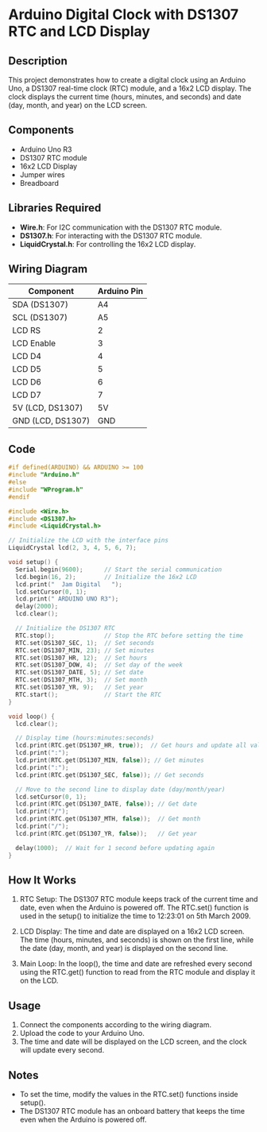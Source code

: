 # Arduino Digital Clock with DS1307 RTC and LCD Display

## Description

This project demonstrates how to create a digital clock using an Arduino Uno, a DS1307 real-time clock (RTC) module, and a 16x2 LCD display. The clock displays the current time (hours, minutes, and seconds) and date (day, month, and year) on the LCD screen.

## Components

- Arduino Uno R3
- DS1307 RTC module
- 16x2 LCD Display
- Jumper wires
- Breadboard

## Libraries Required

- **Wire.h**: For I2C communication with the DS1307 RTC module.
- **DS1307.h**: For interacting with the DS1307 RTC module.
- **LiquidCrystal.h**: For controlling the 16x2 LCD display.

## Wiring Diagram

| Component         | Arduino Pin |
| ----------------- | ----------- |
| SDA (DS1307)      | A4          |
| SCL (DS1307)      | A5          |
| LCD RS            | 2           |
| LCD Enable        | 3           |
| LCD D4            | 4           |
| LCD D5            | 5           |
| LCD D6            | 6           |
| LCD D7            | 7           |
| 5V (LCD, DS1307)  | 5V          |
| GND (LCD, DS1307) | GND         |

## Code

```cpp
#if defined(ARDUINO) && ARDUINO >= 100
#include "Arduino.h"
#else
#include "WProgram.h"
#endif

#include <Wire.h>
#include <DS1307.h>
#include <LiquidCrystal.h>

// Initialize the LCD with the interface pins
LiquidCrystal lcd(2, 3, 4, 5, 6, 7);

void setup() {
  Serial.begin(9600);      // Start the serial communication
  lcd.begin(16, 2);        // Initialize the 16x2 LCD
  lcd.print("  Jam Digital   ");
  lcd.setCursor(0, 1);
  lcd.print(" ARDUINO UNO R3");
  delay(2000);
  lcd.clear();

  // Initialize the DS1307 RTC
  RTC.stop();              // Stop the RTC before setting the time
  RTC.set(DS1307_SEC, 1);  // Set seconds
  RTC.set(DS1307_MIN, 23); // Set minutes
  RTC.set(DS1307_HR, 12);  // Set hours
  RTC.set(DS1307_DOW, 4);  // Set day of the week
  RTC.set(DS1307_DATE, 5); // Set date
  RTC.set(DS1307_MTH, 3);  // Set month
  RTC.set(DS1307_YR, 9);   // Set year
  RTC.start();             // Start the RTC
}

void loop() {
  lcd.clear();

  // Display time (hours:minutes:seconds)
  lcd.print(RTC.get(DS1307_HR, true));  // Get hours and update all values
  lcd.print(":");
  lcd.print(RTC.get(DS1307_MIN, false)); // Get minutes
  lcd.print(":");
  lcd.print(RTC.get(DS1307_SEC, false)); // Get seconds

  // Move to the second line to display date (day/month/year)
  lcd.setCursor(0, 1);
  lcd.print(RTC.get(DS1307_DATE, false)); // Get date
  lcd.print("/");
  lcd.print(RTC.get(DS1307_MTH, false));  // Get month
  lcd.print("/");
  lcd.print(RTC.get(DS1307_YR, false));   // Get year

  delay(1000);  // Wait for 1 second before updating again
}
```

## How It Works

1. RTC Setup: The DS1307 RTC module keeps track of the current time and date, even when the Arduino is powered off. The RTC.set() function is used in the setup() to initialize the time to 12:23:01 on 5th March 2009.

2. LCD Display: The time and date are displayed on a 16x2 LCD screen. The time (hours, minutes, and seconds) is shown on the first line, while the date (day, month, and year) is displayed on the second line.

3. Main Loop: In the loop(), the time and date are refreshed every second using the RTC.get() function to read from the RTC module and display it on the LCD.

## Usage

1. Connect the components according to the wiring diagram.
2. Upload the code to your Arduino Uno.
3. The time and date will be displayed on the LCD screen, and the clock will update every second.

## Notes

- To set the time, modify the values in the RTC.set() functions inside setup().
- The DS1307 RTC module has an onboard battery that keeps the time even when the Arduino is powered off.
